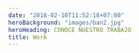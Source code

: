 ```yaml
---
date: "2018-02-10T11:52:18+07:00"
heroBackground: "images/ban2.jpg"
heroHeading: CONOCE NUESTRO TRABAJO 
title: Work
---
```

